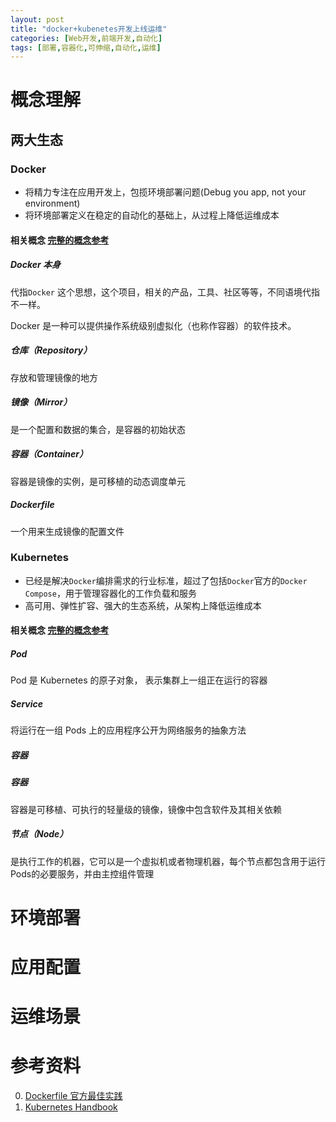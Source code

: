 ```yaml
---
layout: post
title: "docker+kubenetes开发上线运维"
categories: [Web开发,前端开发,自动化]
tags: [部署,容器化,可伸缩,自动化,运维]
---
```




# 概念理解

## 两大生态

### Docker

- 将精力专注在应用开发上，包揽环境部署问题(Debug you app, not your environment)
- 将环境部署定义在稳定的自动化的基础上，从过程上降低运维成本

#### 相关概念 [完整的概念参考](https://docs.docker.com/glossary/)

##### Docker 本身

代指`Docker` 这个思想，这个项目，相关的产品，工具、社区等等，不同语境代指不一样。

Docker 是一种可以提供操作系统级别虚拟化（也称作容器）的软件技术。

##### 仓库（Repository）

存放和管理镜像的地方

##### 镜像（Mirror）

是一个配置和数据的集合，是容器的初始状态

##### 容器（Container）

容器是镜像的实例，是可移植的动态调度单元

##### Dockerfile

一个用来生成镜像的配置文件

### Kubernetes

- 已经是解决`Docker`编排需求的行业标准，超过了包括`Docker`官方的`Docker Compose`，用于管理容器化的工作负载和服务
- 高可用、弹性扩容、强大的生态系统，从架构上降低运维成本

#### 相关概念 [完整的概念参考](https://kubernetes.io/zh/docs/reference/glossary/?fundamental=true)

##### Pod

Pod 是 Kubernetes 的原子对象， 表示集群上一组正在运行的容器

##### Service

将运行在一组 Pods 上的应用程序公开为网络服务的抽象方法

##### 容器

##### 容器

容器是可移植、可执行的轻量级的镜像，镜像中包含软件及其相关依赖

##### 节点（Node）

是执行工作的机器，它可以是一个虚拟机或者物理机器，每个节点都包含用于运行Pods的必要服务，并由主控组件管理



# 环境部署

# 应用配置

# 运维场景







# 参考资料

0. [Dockerfile 官方最佳实践](https://docs.docker.com/develop/develop-images/dockerfile_best-practices/)
1. [Kubernetes Handbook](https://jimmysong.io/kubernetes-handbook/)